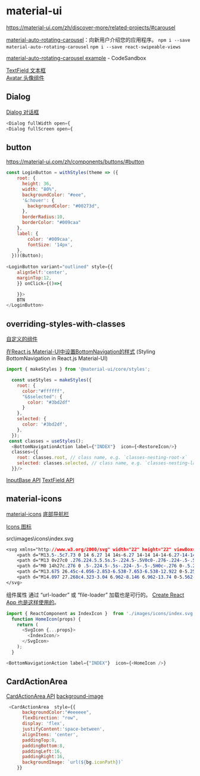 # material-ui

https://material-ui.com/zh/discover-more/related-projects/#carousel

[material-auto-rotating-carousel](https://mui.wertarbyte.com/#material-auto-rotating-carousel)：向新用户介绍您的应用程序。
`npm i --save material-auto-rotating-carousel`
`npm i --save react-swipeable-views`

[material-auto-rotating-carousel example](https://codesandbox.io/s/material-auto-rotating-carousel-example-dphsr) - CodeSandbox

[TextField 文本框](https://material-ui.com/zh/components/text-fields/#textfield)    
[Avatar 头像组件](https://material-ui.com/zh/components/avatars/)  

## Dialog

[Dialog 对话框](https://material-ui.com/zh/components/dialogs/)

```js
<Dialog fullWidth open={
<Dialog fullScreen open={
```

## button

https://material-ui.com/zh/components/buttons/#button

```js
const LoginButton = withStyles(theme => ({
    root: {
      height: 36,
      width: "80%",
      backgroundColor: "#eee",
      '&:hover': {
        backgroundColor: "#00273d",
      },
      borderRadius:10,
      borderColor: "#009caa"
    },
    label: {
        color: '#009caa',
        fontSize: '14px',
    },
  }))(Button);
  
<LoginButton variant="outlined" style={{
    alignSelf:'center',
    marginTop:12,
    }} onClick={()=>{

    }}>
    BTN
</LoginButton>    
```

## overriding-styles-with-classes

[自定义的组件](https://material-ui.com/customization/components/#overriding-styles-with-classes)

[在React.js Material-UI中设置BottomNavigation的样式](https://www.yuanmacha.com/11986850930.html) (Styling BottomNavigation in React.js Material-UI)

```js
import { makeStyles } from '@material-ui/core/styles';

  const useStyles = makeStyles({
    root: {
      color:"#ffffff",
      "&$selected": {
        color: "#3bd2df"
      }
    },
    selected: {
      color: '#3bd2df',
    },
  });
 const classes = useStyles();
  <BottomNavigationAction label={"INDEX"}  icon={<RestoreIcon/>}
  classes={{
    root: classes.root, // class name, e.g. `classes-nesting-root-x`
    selected: classes.selected, // class name, e.g. `classes-nesting-label-x`
  }}/> 

```

[InputBase API](https://material-ui.com/zh/api/input-base/)
[TextField API](https://material-ui.com/zh/api/text-field/)

## material-icons

[material-icons](https://material-ui.com/zh/components/material-icons/)
[底部导航栏](https://material-ui.com/components/bottom-navigation/)

[Icons 图标](https://material-ui.com/zh/components/icons/#svg-material-icons)

src\images\icons\index.svg

```css
<svg xmlns="http://www.w3.org/2000/svg" width="22" height="22" viewBox="0 0 27 27">
    <path d="M13.5-.5c7.73 0 14 6.27 14 14s-6.27 14-14 14-14-6.27-14-14 6.27-14 14-14zm0 1C6.323.5.5 6.323.5 13.5s5.823 13 13 13 13-5.823 13-13-5.823-13-13-13z" transform="translate(-28 -235) translate(-1 226) translate(18 9) translate(11)"/>
    <path d="M13 0v27c0 .276.224.5.5.5s.5-.224.5-.5V0c0-.276-.224-.5-.5-.5s-.5.224-.5.5z" transform="translate(-28 -235) translate(-1 226) translate(18 9) translate(11)"/>
    <path d="M0 14h27c.276 0 .5-.224.5-.5s-.224-.5-.5-.5H0c-.276 0-.5.224-.5.5s.224.5.5.5zM22.7 3.735C20.682 5.558 17.241 6.7 13.5 6.7c-3.761 0-7.195-1.125-9.2-2.937-.204-.185-.52-.169-.705.036-.185.205-.17.521.035.706C5.833 6.497 9.506 7.7 13.5 7.7c3.976 0 7.656-1.221 9.87-3.223.205-.185.22-.501.035-.706-.185-.205-.501-.22-.706-.036zM23.37 22.523C21.156 20.52 17.476 19.3 13.5 19.3c-3.994 0-7.667 1.203-9.87 3.195-.205.185-.22.501-.035.706.185.205.501.22.706.036C6.305 21.425 9.739 20.3 13.5 20.3c3.742 0 7.183 1.142 9.2 2.965.204.185.52.169.705-.036.185-.205.17-.52-.035-.706z" transform="translate(-28 -235) translate(-1 226) translate(18 9) translate(11)"/>
    <path d="M13.675 26.45c-4.056-2.853-6.538-7.653-6.538-12.922 0-5.257 2.468-10.05 6.51-12.894.226-.159.28-.47.121-.697-.159-.226-.47-.28-.696-.121-4.31 3.032-6.934 8.13-6.934 13.712 0 5.594 2.639 10.7 6.962 13.74.226.16.538.105.696-.12.16-.227.105-.539-.12-.698z" transform="translate(-28 -235) translate(-1 226) translate(18 9) translate(11)"/>
    <path d="M14.097 27.268c4.323-3.04 6.962-8.146 6.962-13.74 0-5.562-2.635-10.667-6.932-13.711-.226-.16-.538-.106-.698.119-.16.225-.106.537.12.697 4.032 2.856 6.51 7.658 6.51 12.895 0 5.27-2.481 10.07-6.537 12.922-.226.16-.28.471-.122.697.16.226.471.28.697.121z" transform="translate(-28 -235) translate(-1 226) translate(18 9) translate(11)"/>
</svg>
```

组件属性 通过 “url-loader” 或 “file-loader” 加载也是可行的。 [Create React App 也是这样使用的](https://material-ui.com/zh/components/icons/#svg-material-icons)。

```js
import { ReactComponent as IndexIcon }  from './images/icons/index.svg';
  function HomeIcon(props) {
    return (
      <SvgIcon {...props}>
        <IndexIcon/>
      </SvgIcon>
    );
  }

<BottomNavigationAction label={"INDEX"}  icon={<HomeIcon />}
```

## CardActionArea

[CardActionArea API](https://material-ui.com/zh/api/card-action-area/)
[background-image](https://developer.mozilla.org/zh-CN/docs/Web/CSS/background-image)

```js
 <CardActionArea  style={{
      backgroundColor:"#eeeeee",
      flexDirection: "row",
      display: 'flex',
      justifyContent:'space-between',
      alignItems: 'center',
      paddingTop:8,
      paddingBottom:8,
      paddingLeft:16,
      paddingRight:16,
      backgroundImage: `url(${bg.iconPath})`
    }}
```
